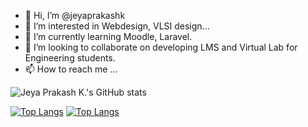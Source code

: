 - 👋 Hi, I’m @jeyaprakashk
- 👀 I’m interested in Webdesign, VLSI design...
- 🌱 I’m currently learning Moodle, Laravel.
- 💞️ I’m looking to collaborate on developing LMS and Virtual Lab for Engineering students.
- 📫 How to reach me ...

<!---
jeyaprakashk/jeyaprakashk is a ✨ special ✨ repository because its `README.md` (this file) appears on your GitHub profile.
You can click the Preview link to take a look at your changes.
--->
![Jeya Prakash K.'s GitHub stats](https://github-readme-stats.vercel.app/api?username=jeyaprakashk&count_private=true&show_icons=true)


[![Top Langs](https://github-readme-stats.vercel.app/api/top-langs/?username=jeyaprakashk)](https://github.com/anuraghazra/github-readme-stats)
[![Top Langs](https://github-readme-stats.vercel.app/api/top-langs/?username=jeyaprakashk&layout=compact)](https://github.com/jeyaprakashk/github-readme-stats)
